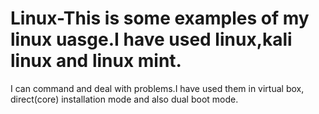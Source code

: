 # Linux-This is some examples of my linux uasge.I have used linux,kali linux and linux mint.
I can command and deal with problems.I have used them in virtual box, direct(core) installation mode and also dual boot mode.
